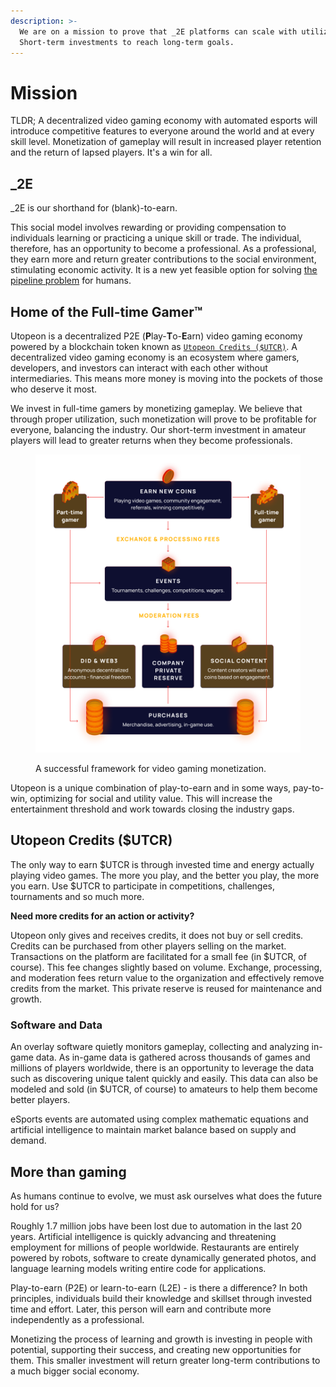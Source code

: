 ```yaml
---
description: >-
  We are on a mission to prove that _2E platforms can scale with utilization.
  Short-term investments to reach long-term goals.
---
```


# Mission

TLDR; A decentralized video gaming economy with automated esports will introduce competitive features to everyone around the world and at every skill level. Monetization of gameplay will result in increased player retention and the return of lapsed players. It's a win for all.

## \_2E

\_2E is our shorthand for (blank)-to-earn.&#x20;

This social model involves rewarding or providing compensation to individuals learning or practicing a unique skill or trade. The individual, therefore, has an opportunity to become a professional. As a professional, they earn more and return greater contributions to the social environment, stimulating economic activity. It is a new yet feasible option for solving [the pipeline problem](motivation.md#the-pipeline-problem) for humans.&#x20;

## Home of the Full-time Gamer™

Utopeon is a decentralized P2E (**P**lay-**T**o-**E**arn) video gaming economy powered by a blockchain token known as [`Utopeon Credits ($UTCR)`](usdutcr/). A decentralized video gaming economy is an ecosystem where gamers, developers, and investors can interact with each other without intermediaries. This means more money is moving into the pockets of those who deserve it most.

We invest in full-time gamers by monetizing gameplay. We believe that through proper utilization, such monetization will prove to be profitable for everyone, balancing the industry. Our short-term investment in amateur players will lead to greater returns when they become professionals.&#x20;

<figure><img src="../.gitbook/assets/image (2).png" alt=""><figcaption><p>A successful framework for video gaming monetization.</p></figcaption></figure>

Utopeon is a unique combination of play-to-earn and in some ways, pay-to-win, optimizing for social and utility value. This will increase the entertainment threshold and work towards closing the industry gaps.

## Utopeon Credits ($UTCR)

The only way to earn $UTCR is through invested time and energy actually playing video games. The more you play, and the better you play, the more you earn. Use $UTCR to participate in competitions, challenges, tournaments and so much more.&#x20;

**Need more credits for an action or activity?**&#x20;

Utopeon only gives and receives credits, it does not buy or sell credits. Credits can be purchased from other players selling on the market. Transactions on the platform are facilitated for a small fee (in $UTCR, of course). This fee changes slightly based on volume. Exchange, processing, and moderation fees return value to the organization and effectively remove credits from the market. This private reserve is reused for maintenance and growth.

### Software and Data

An overlay software quietly monitors gameplay, collecting and analyzing in-game data. As in-game data is gathered across thousands of games and millions of players worldwide, there is an opportunity to leverage the data such as discovering unique talent quickly and easily. This data can also be modeled and sold (in $UTCR, of course) to amateurs to help them become better players.

eSports events are automated using complex mathematic equations and artificial intelligence to maintain market balance based on supply and demand.

## More than gaming

As humans continue to evolve, we must ask ourselves what does the future hold for us?&#x20;

Roughly 1.7 million jobs have been lost due to automation in the last 20 years. Artificial intelligence is quickly advancing and threatening employment for millions of people worldwide. Restaurants are entirely powered by robots, software to create dynamically generated photos, and language learning models writing entire code for applications.

Play-to-earn (P2E) or learn-to-earn (L2E) - is there a difference? In both principles, individuals build their knowledge and skillset through invested time and effort. Later, this person will earn and contribute more independently as a professional.

Monetizing the process of learning and growth is investing in people with potential, supporting their success, and creating new opportunities for them. This smaller investment will return greater long-term contributions to a much bigger social economy.&#x20;
